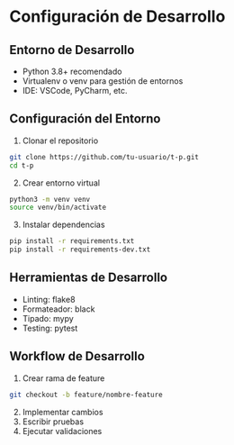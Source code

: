 # Configuración de Desarrollo

## Entorno de Desarrollo
- Python 3.8+ recomendado
- Virtualenv o venv para gestión de entornos
- IDE: VSCode, PyCharm, etc.

## Configuración del Entorno
1. Clonar el repositorio
```bash
git clone https://github.com/tu-usuario/t-p.git
cd t-p
```

2. Crear entorno virtual
```bash
python3 -m venv venv
source venv/bin/activate
```

3. Instalar dependencias
```bash
pip install -r requirements.txt
pip install -r requirements-dev.txt
```

## Herramientas de Desarrollo
- Linting: flake8
- Formateador: black
- Tipado: mypy
- Testing: pytest

## Workflow de Desarrollo
1. Crear rama de feature
```bash
git checkout -b feature/nombre-feature
```

2. Implementar cambios
3. Escribir pruebas
4. Ejecutar validaciones
